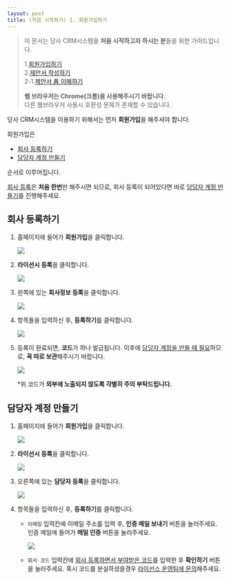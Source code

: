 ```yaml
---
layout: post
title: (처음 시작하기) 1. 회원가입하기
---
```


>이 문서는 당사 CRM시스템을 **처음 시작하고자 하시는 분**들을 위한 가이드입니다.  
>  
>1.[회원가입하기]({{site.baseurl}}/Signup)   
>2.[제안서 작성하기]({{site.baseurl}}/Write-Proposal)   
>2-1.[제안서 폼 이해하기]({{site.baseurl}}/Write-Proposal-Detail)
>
>**웹 브라우저는 Chrome(크롬)을 사용해주시기 바랍니다.**   
>다른 웹브라우저 사용시 호환성 문제가 존재할 수 있습니다.

당사 CRM시스템을 이용하기 위해서는 먼저 **회원가입**을 해주셔야 합니다.  
  
회원가입은
- [회사 등록하기](#회사-등록하기)
- [담당자 계정 만들기](#담당자-계정-만들기)

순서로 이루어집니다.  

[회사 등록](#회사-등록하기)은 **처음 한번**만 해주시면 되므로, 회사 등록이 되어있다면 바로 [담당자 계정 만들기](#담당자-계정-만들기)를 진행해주세요.


## 회사 등록하기
1. 홈페이지에 들어가 **회원가입**을 클릭합니다.

    ![](/images/signup/company-1.png)

2. **라이선시 등록**을 클릭합니다.

    ![](/images/signup/company-2.png)

3. 왼쪽에 있는 **회사정보 등록**을 클릭합니다.

    ![](/images/signup/company-3.png)

4. 항목들을 입력하신 후, **등록하기**를 클릭합니다.

    ![](/images/signup/company-4.png)

5. 등록이 완료되면, **코드**가 하나 발급됩니다. 이후에 <u>담당자 계정을 만들 때 필요</u>하므로, **꼭 따로 보관**해주시기 바랍니다.

    ![](/images/signup/company-5.png)

    *위 코드가 **외부에 노출되지 않도록 각별히 주의 부탁드립니다.**

## 담당자 계정 만들기
1. 홈페이지에 들어가 **회원가입**을 클릭합니다.

    ![](/images/signup/company-1.png)

2. **라이선시 등록**을 클릭합니다.

    ![](/images/signup/company-2.png)

3. 오른쪽에 있는 **담당자 등록**을 클릭합니다.

    ![](/images/signup/manager-3.png)

4. 항목들을 입력하신 후, **등록하기**를 클릭합니다.
    - `이메일` 입력칸에 이메일 주소를 입력 후, **인증 메일 보내기** 버튼을 눌러주세요. 인증 메일에 들어가 **메일 인증** 버튼을 눌러주세요.

        ![](/images/signup/email-confirm.png)
    - `회사 코드` 입력칸에 <u>회사 등록하면서 부여받은 코드</u>를 입력한 후 **확인하기** 버튼을 눌러주세요. 혹시 코드를 분실하셨을경우 [라이선스 운영팀에 문의](mailto:support@soyoucorp.com)해주세요.

